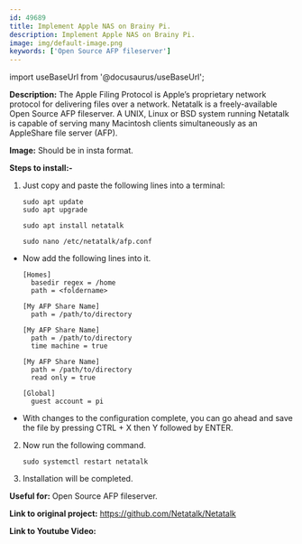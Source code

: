 ```yaml
---
id: 49689
title: Implement Apple NAS on Brainy Pi.
description: Implement Apple NAS on Brainy Pi.
image: img/default-image.png
keywords: ['Open Source AFP fileserver']
---
```



import useBaseUrl from '@docusaurus/useBaseUrl';


 

**Description:** The Apple Filing Protocol is Apple’s proprietary network protocol for delivering files over a network. Netatalk is a freely-available Open Source AFP fileserver. A UNIX, Linux or BSD system running Netatalk is capable of serving many Macintosh clients simultaneously as an AppleShare file server (AFP).

**Image:** Should be in insta format.

**Steps to install:-**

1. Just copy and paste the following lines into a terminal:

   ```
   sudo apt update
   sudo apt upgrade

   sudo apt install netatalk

   sudo nano /etc/netatalk/afp.conf
   ```

 * Now add the following lines into it.

   ```
   [Homes]
     basedir regex = /home 
     path = <foldername>

   [My AFP Share Name]
     path = /path/to/directory

   [My AFP Share Name]
     path = /path/to/directory
     time machine = true

   [My AFP Share Name]
     path = /path/to/directory
     read only = true

   [Global]
     guest account = pi

   ```

* With changes to the configuration complete, you can go ahead and save the file by pressing CTRL + X then Y followed by ENTER.

2. Now run the following command.

   ```
   sudo systemctl restart netatalk
   ```
3. Installation will be completed.
 
**Useful for:** Open Source AFP fileserver.

**Link to original project:** https://github.com/Netatalk/Netatalk

**Link to Youtube Video:** 